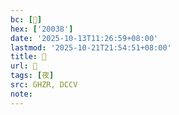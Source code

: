 ```yaml
---
bc: [𠀸]
hex: ['20038']
date: '2025-10-13T11:26:59+08:00'
lastmod: '2025-10-21T21:54:51+08:00'
title: 󰔳
url: 󰔳
tags: [夜]
src: GHZR, DCCV
note:
---
```

